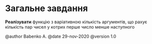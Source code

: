 ﻿# Загальне завдання

**Реалізувати** функцію з варіативною кількість аргументів, що рахує кількість пар чисел у котрих перше число менше наступного


@author Babenko A.
@date 29-nov-2020
@version 1.0